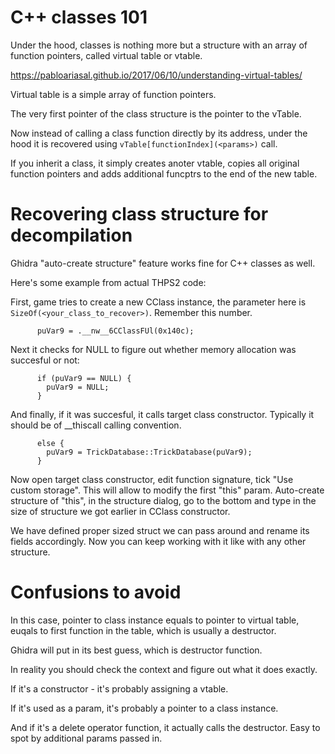 # C++ classes 101

Under the hood, classes is nothing more but a structure with an array of function pointers, called virtual table or vtable.

https://pabloariasal.github.io/2017/06/10/understanding-virtual-tables/

Virtual table is a simple array of function pointers.

The very first pointer of the class structure is the pointer to the vTable.

Now instead of calling a class function directly by its address, under the hood it is recovered using ```vTable[functionIndex](<params>)``` call.

If you inherit a class, it simply creates anoter vtable, copies all original function pointers and adds additional funcptrs to the end of the new table.

# Recovering class structure for decompilation

Ghidra "auto-create structure" feature works fine for C++ classes as well.

Here's some example from actual THPS2 code:

First, game tries to create a new CClass instance, the parameter here is ```SizeOf(<your_class_to_recover>)```. Remember this number.
```
      puVar9 = .__nw__6CClassFUl(0x140c);
```

Next it checks for NULL to figure out whether memory allocation was succesful or not:
```
      if (puVar9 == NULL) {
        puVar9 = NULL;
      }
```

And finally, if it was succesful, it calls target class constructor. Typically it should be of __thiscall calling convention.
```
      else {
        puVar9 = TrickDatabase::TrickDatabase(puVar9);
      }
```

Now open target class constructor, edit function signature, tick "Use custom storage". This will allow to modify the first "this" param.
Auto-create structure of "this", in the structure dialog, go to the bottom and type in the size of structure we got earlier in CClass constructor.

We have defined proper sized struct we can pass around and rename its fields accordingly.
Now you can keep working with it like with any other structure.

# Confusions to avoid

In this case, pointer to class instance equals to pointer to virtual table, euqals to first function in the table, which is usually a destructor.

Ghidra will put in its best guess, which is destructor function.

In reality you should check the context and figure out what it does exactly.

If it's a constructor - it's probably assigning a vtable.

If it's used as a param, it's probably a pointer to a class instance.

And if it's a delete operator function, it actually calls the destructor. Easy to spot by additional params passed in.
